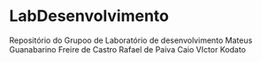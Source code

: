 # LabDesenvolvimento
Repositório do Grupoo de Laboratório de desenvolvimento
Mateus Guanabarino Freire de Castro
Rafael de Paiva 
Caio VIctor Kodato

